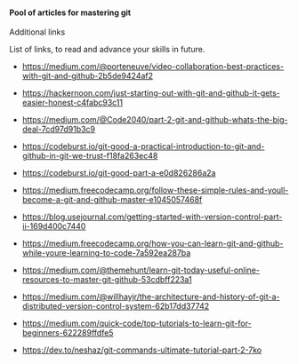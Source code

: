 #### Pool of articles for mastering git

Additional links


List of links, to read and advance your skills in future.




- https://medium.com/@porteneuve/video-collaboration-best-practices-with-git-and-github-2b5de9424af2


- https://hackernoon.com/just-starting-out-with-git-and-github-it-gets-easier-honest-c4fabc93c11


- https://medium.com/@Code2040/part-2-git-and-github-whats-the-big-deal-7cd97d91b3c9





- https://codeburst.io/git-good-a-practical-introduction-to-git-and-github-in-git-we-trust-f18fa263ec48



- https://codeburst.io/git-good-part-a-e0d826286a2a



- https://medium.freecodecamp.org/follow-these-simple-rules-and-youll-become-a-git-and-github-master-e1045057468f



- https://blog.usejournal.com/getting-started-with-version-control-part-ii-169d400c7440



- https://medium.freecodecamp.org/how-you-can-learn-git-and-github-while-youre-learning-to-code-7a592ea287ba





- https://medium.com/@themehunt/learn-git-today-useful-online-resources-to-master-git-github-53cdbff223a1





- https://medium.com/@willhayjr/the-architecture-and-history-of-git-a-distributed-version-control-system-62b17dd37742








- https://medium.com/quick-code/top-tutorials-to-learn-git-for-beginners-622289ffdfe5





- https://dev.to/neshaz/git-commands-ultimate-tutorial-part-2-7ko
